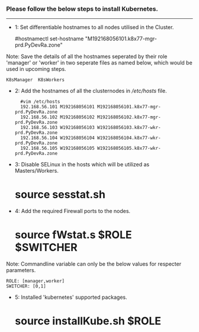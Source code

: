 ### Please follow the below steps to install Kubernetes.
--------------------------------------------------------
- 1: Set differentiable hostnames to all nodes utilised in the Cluster.
	
 	#hostnamectl set-hostname "M192168056101.k8x77-mgr-prd.PyDevRa.zone"
	
Note: Save the details of all the hostnames seperated by their role 'manager' or 'worker' in two seperate files as named below, which would be used in upcoming steps.
	
	K8sManager  K8sWorkers
	
- 2: Add the hostnames of all the clusternodes in */etc/hosts* file.

        #vim /etc/hosts
        192.168.56.101 M192168056101 M192168056101.k8x77-mgr-prd.PyDevRa.zone
        192.168.56.102 M192168056102 M192168056102.k8x77-mgr-prd.PyDevRa.zone
        192.168.56.103 W192168056103 W192168056103.k8x77-wkr-prd.PyDevRa.zone
        192.168.56.104 W192168056104 W192168056104.k8x77-wkr-prd.PyDevRa.zone
        192.168.56.105 W192168056105 W192168056105.k8x77-wkr-prd.PyDevRa.zone


- 3: Disable SELinux in the hosts which will be utilized as Masters/Workers.

	# source sesstat.sh

- 4: Add the required Firewall ports to the nodes.

	# source fWstat.s $ROLE $SWITCHER

Note: Commandline variable can only be the below values for respecter parameters.
 	
	ROLE: [manager,worker]
	SWITCHER: [0,1]
	
- 5: Installed 'kubernetes' supported packages.

	# source installKube.sh $ROLE
